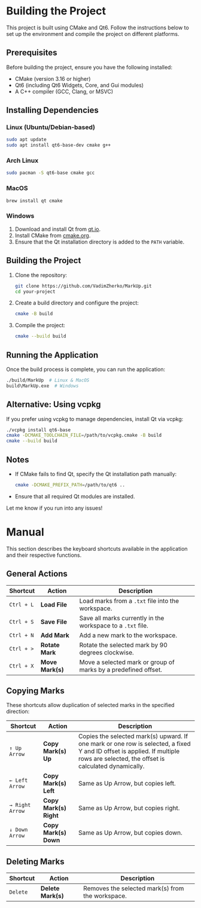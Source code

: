 # Building the Project

This project is built using CMake and Qt6. Follow the instructions below to set up the environment and compile the project on different platforms.

## Prerequisites

Before building the project, ensure you have the following installed:

- CMake (version 3.16 or higher)
- Qt6 (including Qt6 Widgets, Core, and Gui modules)
- A C++ compiler (GCC, Clang, or MSVC)

## Installing Dependencies

### **Linux (Ubuntu/Debian-based)**
```sh
sudo apt update
sudo apt install qt6-base-dev cmake g++
```

### **Arch Linux**
```sh
sudo pacman -S qt6-base cmake gcc
```

### **MacOS**
```sh
brew install qt cmake
```

### **Windows**
1. Download and install Qt from [qt.io](https://www.qt.io/download-open-source).
2. Install CMake from [cmake.org](https://cmake.org/download/).
3. Ensure that the Qt installation directory is added to the `PATH` variable.

## Building the Project

1. Clone the repository:
   ```sh
   git clone https://github.com/VadimZherko/MarkUp.git
   cd your-project
   ```

2. Create a build directory and configure the project:
   ```sh
   cmake -B build
   ```

3. Compile the project:
   ```sh
   cmake --build build
   ```

## Running the Application

Once the build process is complete, you can run the application:

```sh
./build/MarkUp  # Linux & MacOS
build\MarkUp.exe  # Windows
```

## Alternative: Using vcpkg
If you prefer using vcpkg to manage dependencies, install Qt via vcpkg:
```sh
./vcpkg install qt6-base
cmake -DCMAKE_TOOLCHAIN_FILE=/path/to/vcpkg.cmake -B build
cmake --build build
```

## Notes
- If CMake fails to find Qt, specify the Qt installation path manually:
  ```sh
  cmake -DCMAKE_PREFIX_PATH=/path/to/qt6 ..
  ```
- Ensure that all required Qt modules are installed.

Let me know if you run into any issues!

# Manual

This section describes the keyboard shortcuts available in the application and their respective functions.

## General Actions

| Shortcut     | Action           | Description |
|--------------|------------------|-------------|
| `Ctrl + L`   | **Load File**    | Load marks from a `.txt` file into the workspace. |
| `Ctrl + S`   | **Save File**    | Save all marks currently in the workspace to a `.txt` file. |
| `Ctrl + N`   | **Add Mark**     | Add a new mark to the workspace. |
| `Ctrl + >`   | **Rotate Mark**  | Rotate the selected mark by 90 degrees clockwise. |
| `Ctrl + X`   | **Move Mark(s)** | Move a selected mark or group of marks by a predefined offset. |

## Copying Marks

These shortcuts allow duplication of selected marks in the specified direction:

| Shortcut         | Action               | Description |
|------------------|----------------------|-------------|
| `↑ Up Arrow`     | **Copy Mark(s) Up**     | Copies the selected mark(s) upward. If one mark or one row is selected, a fixed Y and ID offset is applied. If multiple rows are selected, the offset is calculated dynamically. |
| `← Left Arrow`   | **Copy Mark(s) Left**   | Same as Up Arrow, but copies left. |
| `→ Right Arrow`  | **Copy Mark(s) Right**  | Same as Up Arrow, but copies right. |
| `↓ Down Arrow`   | **Copy Mark(s) Down**   | Same as Up Arrow, but copies down. |

## Deleting Marks

| Shortcut   | Action             | Description |
|------------|--------------------|-------------|
| `Delete`   | **Delete Mark(s)** | Removes the selected mark(s) from the workspace. |
